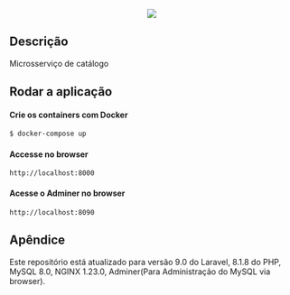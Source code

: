 <p align="center">
  <a href="http://nestjs.com/" target="blank"><img src="http://maratona.fullcycle.com.br/public/img/logo-maratona.png"/></a>
</p>

## Descrição

Microsserviço de catálogo

## Rodar a aplicação

#### Crie os containers com Docker

```bash
$ docker-compose up
```

#### Accesse no browser

```
http://localhost:8000
```

#### Acesse o Adminer no browser

```
http://localhost:8090
```

## Apêndice

Este repositório está atualizado para versão 9.0 do Laravel, 8.1.8 do PHP, MySQL 8.0, NGINX 1.23.0, Adminer(Para 
Administração do MySQL via browser).
